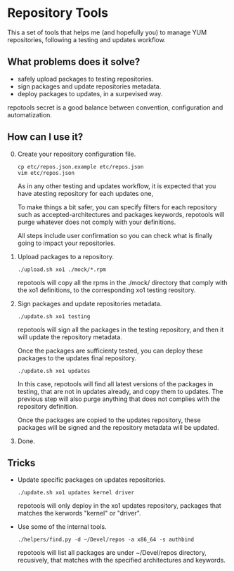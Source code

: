 Repository Tools
================

This a set of tools that helps me (and hopefully you) to manage YUM
repositories, following a testing and updates workflow.


What problems does it solve?
----------------------------

* safely upload packages to testing repositories.
* sign packages and update repositories metadata.
* deploy packages to updates, in a surpevised way.

repotools secret is a good balance between convention, configuration
and automatization.

How can I use it?
-----------------

0. Create your repository configuration file.

    ```
    cp etc/repos.json.example etc/repos.json
    vim etc/repos.json
    ```

    As in any other testing and updates workflow, it is expected that you
    have atesting repository for each updates one,

    To make things a bit safer, you can specify filters for each repository
    such as accepted-architectures and packages keywords, repotools will
    purge whatever does not comply with your definitions.

    All steps include user confirmation so you can check what is finally
    going to impact your repositories.

1. Upload packages to a repository.

    ```
    ./upload.sh xo1 ./mock/*.rpm
    ```

    repotools will copy all the rpms in the ./mock/ directory that comply
    with the xo1 definitions, to the corresponding xo1 testing reository.

2. Sign packages and update repositories metadata.

    ```
    ./update.sh xo1 testing
    ```

    repotools will sign all the packages in the testing repository, and then
    it will update the repository metadata.

    Once the packages are sufficienty tested, you can deploy these packages
    to the updates final repository.

    ```
    ./update.sh xo1 updates
    ```

    In this case, repotools will find all latest versions of the packages in
    testing, that are not in updates already, and copy them to updates. The
    previous step will also purge anything that does not complies with the
    repository definition.

    Once the packages are copied to the updates repository, these packages
    will be signed and the repository metadata will be updated.

3. Done.

Tricks
------

* Update specific packages on updates repositories.

    ```
    ./update.sh xo1 updates kernel driver
    ```

    repotools will only deploy in the xo1 updates repository, packages that
    matches the kerwords "kernel" or "driver".

* Use some of the internal tools.

    ```
    ./helpers/find.py -d ~/Devel/repos -a x86_64 -s authbind
    ```

    repotools will list all packages are under ~/Devel/repos directory,
    recusively, that matches with the specified architectures and keywords.
